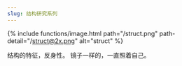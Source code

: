 ```yaml
---
slug: 结构研究系列
---
```


{% include functions/image.html path="/struct.png"
                      path-detail="/struct@2x.png"
                      alt="struct" %}

结构的特征，反身性。
镜子一样的，一直照着自己。